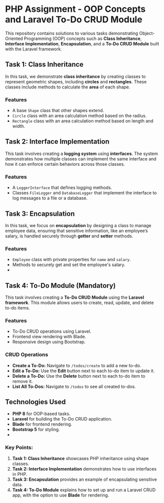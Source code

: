 # PHP Assignment - OOP Concepts and Laravel To-Do CRUD Module

This repository contains solutions to various tasks demonstrating Object-Oriented Programming (OOP) concepts such as **Class Inheritance**, **Interface Implementation**, **Encapsulation**, and a **To-Do CRUD Module** built with the Laravel framework.

## Task 1: Class Inheritance

In this task, we demonstrate **class inheritance** by creating classes to represent geometric shapes, including **circles** and **rectangles**. These classes include methods to calculate the **area** of each shape.

### Features
- A base `Shape` class that other shapes extend.
- `Circle` class with an area calculation method based on the radius.
- `Rectangle` class with an area calculation method based on length and width.

## Task 2: Interface Implementation

This task involves creating a **logging system** using **interfaces**. The system demonstrates how multiple classes can implement the same interface and how it can enforce certain behaviors across those classes.

### Features
- A `LoggerInterface` that defines logging methods.
- Classes `FileLogger` and `DatabaseLogger` that implement the interface to log messages to a file or a database.


## Task 3: Encapsulation

In this task, we focus on **encapsulation** by designing a class to manage employee data, ensuring that sensitive information, like an employee’s salary, is handled securely through **getter** and **setter** methods.

### Features
- `Employee` class with private properties for `name` and `salary`.
- Methods to securely get and set the employee's salary.
- 

## Task 4: To-Do Module (Mandatory)

This task involves creating a **To-Do CRUD Module** using the **Laravel framework**. This module allows users to create, read, update, and delete to-do items.

### Features
- To-Do CRUD operations using Laravel.
- Frontend view rendering with Blade.
- Responsive design using Bootstrap.

### CRUD Operations

- **Create a To-Do:** Navigate to `/todos/create` to add a new to-do.
- **Edit a To-Do:** Use the **Edit** button next to each to-do item to update it.
- **Delete a To-Do:** Use the **Delete** button next to each to-do item to remove it.
- **List All To-Dos:** Navigate to `/todos` to see all created to-dos.

## Technologies Used

- **PHP 8** for OOP-based tasks.
- **Laravel** for building the To-Do CRUD application.
- **Blade** for frontend rendering.
- **Bootstrap 5** for styling.
- 

### Key Points:
1. **Task 1: Class Inheritance** showcases PHP inheritance using shape classes.
2. **Task 2: Interface Implementation** demonstrates how to use interfaces in PHP.
3. **Task 3: Encapsulation** provides an example of encapsulating sensitive data.
4. **Task 4: To-Do Module** explains how to set up and run a Laravel CRUD app, with the option to use **Blade** for rendering.
